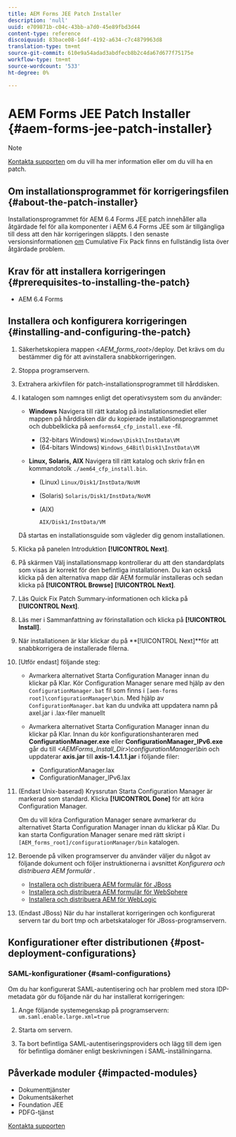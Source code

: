 ```yaml
---
title: AEM Forms JEE Patch Installer
description: 'null'
uuid: e709871b-c04c-43bb-a7d0-45e89fbd3d44
content-type: reference
discoiquuid: 83bace08-1d4f-4192-a634-c7c4879963d8
translation-type: tm+mt
source-git-commit: 610e9a54adad3abdfecb8b2c4da67d677f75175e
workflow-type: tm+mt
source-wordcount: '533'
ht-degree: 0%

---
```



# AEM Forms JEE Patch Installer {#aem-forms-jee-patch-installer}

>[!NOTE]
>
>[Kontakta supporten](https://www.adobe.com/account/sign-in.supportportal.html) om du vill ha mer information eller om du vill ha en patch.

## Om installationsprogrammet för korrigeringsfilen {#about-the-patch-installer}

Installationsprogrammet för AEM 6.4 Forms JEE patch innehåller alla åtgärdade fel för alla komponenter i AEM 6.4 Forms JEE som är tillgängliga till dess att den här korrigeringen släppts. I den senaste versionsinformationen [om](cfp-release-notes.md) Cumulative Fix Pack finns en fullständig lista över åtgärdade problem.

## Krav för att installera korrigeringen {#prerequisites-to-installing-the-patch}

* AEM 6.4 Forms

## Installera och konfigurera korrigeringen {#installing-and-configuring-the-patch}

1. Säkerhetskopiera mappen &lt;*AEM_forms_root*>/deploy. Det krävs om du bestämmer dig för att avinstallera snabbkorrigeringen.
1. Stoppa programservern.
1. Extrahera arkivfilen för patch-installationsprogrammet till hårddisken.
1. I katalogen som namnges enligt det operativsystem som du använder:

   * **Windows** Navigera till rätt katalog på installationsmediet eller mappen på hårddisken där du kopierade installationsprogrammet och dubbelklicka på 
`aemforms64_cfp_install.exe` -fil.

      * (32-bitars Windows) `Windows\Disk1\InstData\VM`
      * (64-bitars Windows) `Windows_64Bit`\ `Disk1\InstData\VM`
   * **Linux, Solaris, AIX** Navigera till rätt katalog och skriv från en kommandotolk 
`./aem64_cfp_install.bin`.

      * (Linux) `Linux/Disk1/InstData/NoVM`
      * (Solaris) `Solaris/Disk1/InstData/NoVM`
      * (AIX)

         ```
         AIX/Disk1/InstData/VM
         ```
   Då startas en installationsguide som vägleder dig genom installationen.

1. Klicka på panelen Introduktion **[!UICONTROL Next]**.
1. På skärmen Välj installationsmapp kontrollerar du att den standardplats som visas är korrekt för den befintliga installationen. Du kan också klicka på den alternativa mapp där AEM formulär installeras och sedan klicka på **[!UICONTROL Browse]** **[!UICONTROL Next]**.

1. Läs Quick Fix Patch Summary-informationen och klicka på **[!UICONTROL Next]**.
1. Läs mer i Sammanfattning av förinstallation och klicka på **[!UICONTROL Install]**.
1. När installationen är klar klickar du på **[!UICONTROL Next]**för att snabbkorrigera de installerade filerna.
1. [Utför endast] följande steg:

   * Avmarkera alternativet Starta Configuration Manager innan du klickar på Klar. Kör Configuration Manager senare med hjälp av den `ConfigurationManager.bat` fil som finns i `[aem-forms root]\configurationManager\bin`. Med hjälp av `ConfigurationManager.bat` kan du undvika att uppdatera namn på axel.jar i .lax-filer manuellt
   * Avmarkera alternativet Starta Configuration Manager innan du klickar på Klar. Innan du kör konfigurationshanteraren med **ConfigurationManager.exe** eller **ConfigurationManager_IPv6.exe** går du till *&lt;AEMForms_Install_Dir>\configurationManager\bin* och uppdaterar **axis.jar** till **axis-1.4.1.1.jar** i följande filer:

      * ConfigurationManager.lax
      * ConfigurationManager_IPv6.lax

1. (Endast Unix-baserad) Kryssrutan Starta Configuration Manager är markerad som standard. Klicka **[!UICONTROL Done]** för att köra Configuration Manager.

   Om du vill köra Configuration Manager senare avmarkerar du alternativet Starta Configuration Manager innan du klickar på Klar. Du kan starta Configuration Manager senare med rätt skript i `[AEM_forms_root]/configurationManager/bin` katalogen.

1. Beroende på vilken programserver du använder väljer du något av följande dokument och följer instruktionerna i avsnittet *Konfigurera och distribuera AEM formulär* .

   * [Installera och distribuera AEM formulär för JBoss](http://www.adobe.com/go/learn_aemforms_installJBoss_64)
   * [Installera och distribuera AEM formulär för WebSphere](http://www.adobe.com/go/learn_aemforms_installWebSphere_64)
   * [Installera och distribuera AEM för WebLogic](http://www.adobe.com/go/learn_aemforms_installWebLogic_64)

1. (Endast JBoss) När du har installerat korrigeringen och konfigurerat servern tar du bort tmp och arbetskataloger för JBoss-programservern.

## Konfigurationer efter distributionen {#post-deployment-configurations}

### SAML-konfigurationer {#saml-configurations}

Om du har konfigurerat SAML-autentisering och har problem med stora IDP-metadata gör du följande när du har installerat korrigeringen:

1. Ange följande systemegenskap på programservern:\
   `um.saml.enable.large.xml=true`

1. Starta om servern.
1. Ta bort befintliga SAML-autentiseringsproviders och lägg till dem igen för befintliga domäner enligt beskrivningen i SAML-inställningarna.

## Påverkade moduler {#impacted-modules}

* Dokumenttjänster
* Dokumentsäkerhet
* Foundation JEE
* PDFG-tjänst

[Kontakta supporten](https://www.adobe.com/account/sign-in.supportportal.html)

